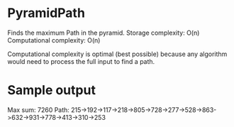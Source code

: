 # PyramidPath
Finds the maximum Path in the pyramid.
Storage complexity: O(n)
Computational complexity: O(n)

Computational complexity is optimal (best possible) because any algorithm would need to process the full input to find a path.

# Sample output
Max sum: 7260
Path: 215->192->117->218->805->728->277->528->863->632->931->778->413->310->253